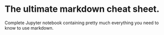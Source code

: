 # The ultimate markdown cheat sheet.

Complete Jupyter notebook containing pretty much everything you need to know to use markdown.
